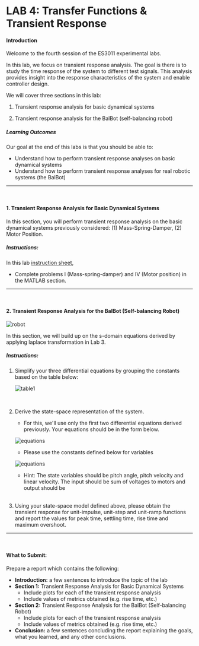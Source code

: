 # LAB 4: Transfer Functions & Transient Response

#### Introduction

Welcome to the fourth session of the ES3011 experimental labs. 

In this lab, we focus on transient response analysis. The goal is there is to study the time response of the system to different test signals. This analysis provides insight into the response characteristics of the system and enable controller design.

We will cover three sections in this lab:

1. Transient response analysis for basic dynamical systems

2. Transient response analysis for the BalBot (self-balancing robot)

##### Learning Outcomes
Our goal at the end of this labs is that you should be able to:

* Understand how to perform transient response analyses on basic dynamical systems
* Understand how to perform transient response analyses for real robotic systems (the BalBot)



*** 
<br>

#### 1. Transient Response Analysis for Basic Dynamical Systems

In this section, you will perform transient response analysis on the basic dynamical systems previously considered: (1) Mass-Spring-Damper, (2) Motor Position.

##### Instructions:
In this lab [instruction sheet](../documents/Lab4.pdf),

* Complete problems I (Mass-spring-damper) and IV (Motor position) in the MATLAB section.

*** 
<br>

#### 2. Transient Response Analysis for the BalBot (Self-balancing Robot)

![robot](../media/robot.png)

In this section, we will build up on the s-domain equations derived by applying laplace transformation in Lab 3. 

<!-- Given the differential equations, we will apply laplace transforms to convert the BalBot system model from time-domain to s-domain. -->

##### Instructions:
1. Simplify your three differential equations by grouping the constants based on the table below:

    ![table1](../media/equation-constants.png)

    <br>

2. Derive the state-space representation of the system.
    - For this, we'll use only the first two differential equations derived previously. Your equations should be in the form below.

    ![equations](../media/equ1.png)

    - Please use the constants defined below for variables

    ![equations](../media/constants.png)

    - Hint: The state variables should be pitch angle, pitch velocity and linear velocity. The input should be sum of voltages to motors and output should be 

    <br>


3. Using your state-space model defined above, please obtain the transient response for unit-impulse, unit-step and unit-ramp functions and report the values for peak time, settling time, rise time and maximum overshoot.

*** 
<br>

#### What to Submit:
Prepare a report which contains the following:

* **Introduction:** a few sentences to introduce the topic of the lab
* **Section 1:** Transient Response Analysis for Basic Dynamical Systems
    * Include plots for each of the transient response analysis
    * Include values of metrics obtained (e.g. rise time, etc.)
* **Section 2:** Transient Response Analysis for the BalBot (Self-balancing Robot)
    * Include plots for each of the transient response analysis
    * Include values of metrics obtained (e.g. rise time, etc.)
* **Conclusion:** a few sentences concluding the report explaining the goals, what you learned, and any other conclusions.